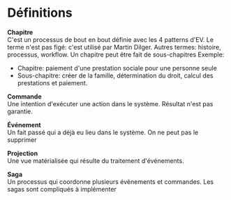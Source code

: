 # Définitions

**Chapitre**  
C'est un processus de bout en bout définie avec les 4 patterns d'EV. Le terme n'est pas figé: c'est utilisé par Martin Dilger. Autres termes: histoire, processus, workflow. 
Un chapitre peut être fait de sous-chapitres
Exemple: 
- Chapitre: paiement d'une prestation sociale pour une personne seule
- Sous-chapitre: créer de la famille, détermination du droit, calcul des prestations et paiement.

**Commande**  
Une intention d'exécuter une action dans le système. Résultat n'est pas garantie.

**Événement**  
Un fait passé qui a déjà eu lieu dans le système. On ne peut pas le supprimer

**Projection**  
Une vue matérialisée qui résulte du traitement d'événements.  

**Saga**  
Un processus qui coordonne plusieurs événements et commandes. Les sagas sont compliqués à implémenter
